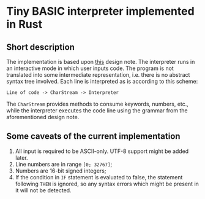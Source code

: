 # Tiny BASIC interpreter implemented in Rust

## Short description

The implementation is based upon [this](http://www.ittybittycomputers.com/IttyBitty/TinyBasic/DDJ1/Design.html) design note. The interpreter runs in an interactive mode in which user inputs code. The program is not translated into some intermediate representation, i.e. there is no abstract syntax tree involved. Each line is interpreted as is according to this scheme:

`Line of code -> CharStream -> Interpreter`

The `CharStream` provides methods to consume keywords, numbers, etc., while the interpreter executes the code line using the grammar from the aforementioned design note.

## Some caveats of the current implementation

1. All input is required to be ASCII-only. UTF-8 support might be added later.
2. Line numbers are in range `[0; 32767]`;
3. Numbers are 16-bit signed integers;
4. If the condition in `IF` statement is evaluated to false, the statement following `THEN` is ignored, so any syntax errors which might be present in it will not be detected.